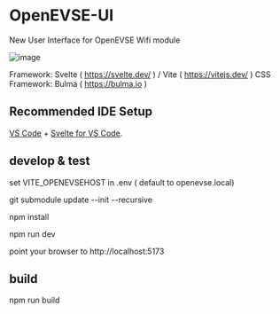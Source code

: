 # OpenEVSE-UI

New User Interface for OpenEVSE Wifi module

![image](https://user-images.githubusercontent.com/488789/235537900-f9ee2c65-d46f-4b92-b244-723a052c8bce.png)

 Framework: Svelte ( https://svelte.dev/ )  / Vite ( https://vitejs.dev/ )
 CSS Framework: Bulma ( https://bulma.io )

## Recommended IDE Setup

[VS Code](https://code.visualstudio.com/) + [Svelte for VS Code](https://marketplace.visualstudio.com/items?itemName=svelte.svelte-vscode).

## develop & test

set VITE_OPENEVSEHOST in .env ( default to openevse.local)

git submodule update --init --recursive

npm install

npm run dev

point your browser to http://localhost:5173

## build

npm run build
